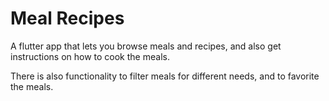# Meal Recipes

A flutter app that lets you browse meals and recipes, and also get instructions on how to cook the meals.

There is also functionality to filter meals for different needs, and to favorite the meals.

